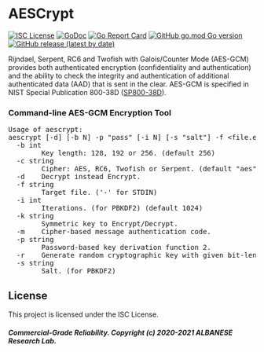 # AESCrypt
[![ISC License](http://img.shields.io/badge/license-ISC-blue.svg)](https://github.com/pedroalbanese/aescrypt/blob/master/LICENSE.md) 
[![GoDoc](https://godoc.org/github.com/pedroalbanese/aescrypt?status.png)](http://godoc.org/github.com/pedroalbanese/aescrypt)
[![Go Report Card](https://goreportcard.com/badge/github.com/pedroalbanese/aescrypt)](https://goreportcard.com/report/github.com/pedroalbanese/aescrypt)
[![GitHub go.mod Go version](https://img.shields.io/github/go-mod/go-version/pedroalbanese/aescrypt)](https://golang.org)
[![GitHub release (latest by date)](https://img.shields.io/github/v/release/pedroalbanese/aescrypt)](https://github.com/pedroalbanese/aescrypt/releases)  

Rijndael, Serpent, RC6 and Twofish with Galois/Counter Mode (AES-GCM) provides both authenticated encryption (confidentiality and authentication) and the ability to check the integrity and authentication of additional authenticated data (AAD) that is sent in the clear. AES-GCM is specified in NIST Special Publication 800-38D ([SP800-38D](https://csrc.nist.gov/publications/detail/sp/800-38d/final)).
### Command-line AES-GCM Encryption Tool
<pre>Usage of aescrypt:
aescrypt [-d] [-b N] -p "pass" [-i N] [-s "salt"] -f &lt;file.ext&gt;
  -b int
        Key length: 128, 192 or 256. (default 256)
  -c string
        Cipher: AES, RC6, Twofish or Serpent. (default "aes")
  -d    Decrypt instead Encrypt.
  -f string
        Target file. ('-' for STDIN)
  -i int
        Iterations. (for PBKDF2) (default 1024)
  -k string
        Symmetric key to Encrypt/Decrypt.
  -m    Cipher-based message authentication code.
  -p string
        Password-based key derivation function 2.
  -r    Generate random cryptographic key with given bit-length.
  -s string
        Salt. (for PBKDF2)</pre>

## License

This project is licensed under the ISC License.

##### Commercial-Grade Reliability. Copyright (c) 2020-2021 ALBANESE Research Lab.
